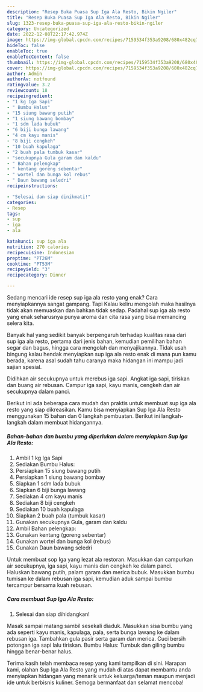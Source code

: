 ```yaml
---
description: "Resep Buka Puasa Sup Iga Ala Resto, Bikin Ngiler"
title: "Resep Buka Puasa Sup Iga Ala Resto, Bikin Ngiler"
slug: 1323-resep-buka-puasa-sup-iga-ala-resto-bikin-ngiler
category: Uncategorized
date: 2022-12-08T22:17:42.974Z
image: https://img-global.cpcdn.com/recipes/7159534f353a9208/680x482cq70/sup-iga-ala-resto-foto-resep-utama.jpg
hideToc: false
enableToc: true
enableTocContent: false
thumbnail: https://img-global.cpcdn.com/recipes/7159534f353a9208/680x482cq70/sup-iga-ala-resto-foto-resep-utama.jpg
cover: https://img-global.cpcdn.com/recipes/7159534f353a9208/680x482cq70/sup-iga-ala-resto-foto-resep-utama.jpg
author: Admin
authorAv: notfound
ratingvalue: 3.2
reviewcount: 18
recipeingredient:
- "1 kg Iga Sapi"
- " Bumbu Halus"
- "15 siung bawang putih"
- "1 siung bawang bombay"
- "1 sdm lada bubuk"
- "6 biji bunga lawang"
- "4 cm kayu manis"
- "8 biji cengkeh"
- "10 buah kapulaga"
- "2 buah pala tumbuk kasar"
- "secukupnya Gula garam dan kaldu"
- " Bahan pelengkap"
- " kentang goreng sebentar"
- " wortel dan bunga kol rebus"
- " Daun bawang seledri"
recipeinstructions:

- "Selesai dan siap dinikmati!"
categories:
- Resep
tags:
- sup
- iga
- ala

katakunci: sup iga ala 
nutrition: 270 calories
recipecuisine: Indonesian
preptime: "PT26M"
cooktime: "PT53M"
recipeyield: "3"
recipecategory: Dinner

---
```



Sedang mencari ide resep sup iga ala resto yang enak? Cara menyiapkannya sangat gampang. Tapi Kalau keliru mengolah maka hasilnya tidak akan memuaskan dan bahkan tidak sedap. Padahal sup iga ala resto yang enak seharusnya punya aroma dan cita rasa yang bisa memancing selera kita.


Banyak hal yang sedikit banyak berpengaruh terhadap kualitas rasa dari sup iga ala resto, pertama dari jenis bahan, kemudian pemilihan bahan segar dan bagus, hingga cara mengolah dan menyajikannya. Tidak usah bingung kalau hendak menyiapkan sup iga ala resto enak di mana pun kamu berada, karena asal sudah tahu caranya maka hidangan ini mampu jadi sajian spesial.

Didihkan air secukupnya untuk merebus iga sapi. Angkat iga sapi, tiriskan dan buang air rebusan. Campur iga sapi, kayu manis, cengkeh dan air secukupnya dalam panci.


Berikut ini ada beberapa cara mudah dan praktis untuk membuat sup iga ala resto yang siap dikreasikan. Kamu bisa menyiapkan Sup Iga Ala Resto menggunakan 15 bahan dan 0 langkah pembuatan. Berikut ini langkah-langkah dalam membuat hidangannya.

<!--inarticleads1-->

##### Bahan-bahan dan bumbu yang diperlukan dalam menyiapkan Sup Iga Ala Resto:

1. Ambil 1 kg Iga Sapi
1. Sediakan  Bumbu Halus:
1. Persiapkan 15 siung bawang putih
1. Persiapkan 1 siung bawang bombay
1. Siapkan 1 sdm lada bubuk
1. Siapkan 6 biji bunga lawang
1. Sediakan 4 cm kayu manis
1. Sediakan 8 biji cengkeh
1. Sediakan 10 buah kapulaga
1. Siapkan 2 buah pala (tumbuk kasar)
1. Gunakan secukupnya Gula, garam dan kaldu
1. Ambil  Bahan pelengkap:
1. Gunakan  kentang (goreng sebentar)
1. Gunakan  wortel dan bunga kol (rebus)
1. Gunakan  Daun bawang seledri


Untuk membuat sop Iga yang lezat ala restoran. Masukkan dan campurkan air secukupnya, iga sapi, kayu manis dan cengkeh ke dalam panci. Haluskan bawang putih, palam garam dan merica bubuk. Masukkan bumbu tumisan ke dalam rebusan iga sapi, kemudian aduk sampai bumbu tercampur bersama kuah rebusan. 

<!--inarticleads2-->

##### Cara membuat Sup Iga Ala Resto:


1. Selesai dan siap dihidangkan!

Masak sampai matang sambil sesekali diaduk. Masukkan sisa bumbu yang ada seperti kayu manis, kapulaga, pala, serta bunga lawang ke dalam rebusan iga. Tambahkan gula pasir serta garam dan merica. Cuci bersih potongan iga sapi lalu tiriskan. Bumbu Halus: Tumbuk dan giling bumbu hingga benar-benar halus. 

Terima kasih telah membaca resep yang kami tampilkan di sini. Harapan kami, olahan Sup Iga Ala Resto yang mudah di atas dapat membantu anda menyiapkan hidangan yang menarik untuk keluarga/teman maupun menjadi ide untuk berbisnis kuliner. Semoga bermanfaat dan selamat mencoba!
